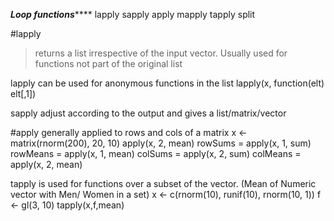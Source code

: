 
*********Loop functions*************
lapply sapply apply mapply tapply split

#lapply 
> returns a list irrespective of the input vector. Usually used for functions not part of the original list

lapply can be used for anonymous functions in the list
lapply(x, function(elt) elt[,1])

sapply adjust according to the output and gives a list/matrix/vector


#apply generally applied to rows and cols of a matrix
x <- matrix(rnorm(200), 20, 10)
apply(x, 2, mean)
rowSums = apply(x, 1, sum)
rowMeans = apply(x, 1, mean)
colSums = apply(x, 2, sum)
colMeans = apply(x, 2, mean)

tapply is used for functions over a subset of the vector. (Mean of Numeric vector with Men/ Women in a set)
x <- c(rnorm(10), runif(10), rnorm(10, 1))
f <- gl(3, 10)
tapply(x,f,mean)
